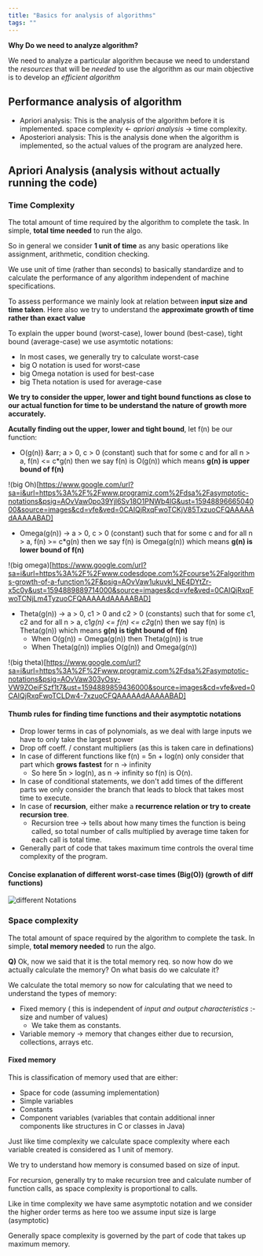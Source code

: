 ```yaml
---
title: "Basics for analysis of algorithms"
tags: ""
---
```

**Why Do we need to analyze algorithm?**

We need to analyze a particular algorithm because we need to understand the _resources_ that will be _needed_ to use the algorithm as our main objective is to develop an _efficient algorithm_

## Performance analysis of algorithm

-   Apriori analysis: This is the analysis of the algorithm before it is implemented.	space complexity ← _apriori analysis_ → time complexity.
-   Aposteriori analysis: This is the analysis done when the algorithm is implemented, so the actual values of the program are analyzed here.

## Apriori Analysis (analysis without actually running the code)

### Time Complexity

The total amount of time required by the algorithm to complete the task. In  simple, **total time needed** to run the algo.

So in general we consider **1 unit of time** as any basic operations like assignment, arithmetic, condition checking.

We use unit of time (rather than seconds) to basically standardize and to calculate the performance of any algorithm independent of machine specifications.

To assess performance we mainly look at relation between **input size and time taken**. Here also we try to understand the **approximate growth of time rather than exact value**

To explain the upper bound (worst-case), lower bound (best-case), tight bound (average-case) we use asymtotic notations:
* In most cases, we generally try to calculate worst-case
* big O notation is used for worst-case
* big Omega notation is used for best-case
* big Theta notation is used for average-case

**We try to consider the upper, lower and tight bound functions as close to our actual function for time to be understand the nature of growth more accurately.**

**Acutally finding out the upper, lower and tight bound**, let f(n) be our function:
* O(g(n)) &arr; a > 0, c > 0 (constant) such that for some c and for all n > a, f(n) <= c*g(n) then we say f(n) is O(g(n)) which means **g(n) is upper bound of f(n)**

!(big Oh)[https://www.google.com/url?sa=i&url=https%3A%2F%2Fwww.programiz.com%2Fdsa%2Fasymptotic-notations&psig=AOvVaw0po39Yjl6Sv18O1PNWb4lG&ust=1594889666504000&source=images&cd=vfe&ved=0CAIQjRxqFwoTCKjV85TxzuoCFQAAAAAdAAAAABAD]
* Omega(g(n)) &rarr; a > 0, c > 0 (constant) such that for some c and for all n > a, f(n) >= c*g(n) then we say f(n) is Omega(g(n)) which means **g(n) is lower bound of f(n)**

!(big omega)[https://www.google.com/url?sa=i&url=https%3A%2F%2Fwww.codesdope.com%2Fcourse%2Falgorithms-growth-of-a-function%2F&psig=AOvVaw1ukuvkl_NE4DYtZr-x5c0y&ust=1594889889714000&source=images&cd=vfe&ved=0CAIQjRxqFwoTCNjLm4TyzuoCFQAAAAAdAAAAABAD]
* Theta(g(n)) &rarr; a > 0, c1 > 0 and c2 > 0 (constants) such that for some c1, c2 and for all n > a, c1*g(n) <= f(n) <= c2*g(n) then we say f(n) is Theta(g(n)) which means **g(n) is tight bound of f(n)**
     - When O(g(n)) = Omega(g(n)) then Theta(g(n)) is true
     - When Theta(g(n)) implies O(g(n)) and Omega(g(n))

!(big theta)[https://www.google.com/url?sa=i&url=https%3A%2F%2Fwww.programiz.com%2Fdsa%2Fasymptotic-notations&psig=AOvVaw303yOsy-VW9ZOeiFSzf1t7&ust=1594889859436000&source=images&cd=vfe&ved=0CAIQjRxqFwoTCLDw4-7xzuoCFQAAAAAdAAAAABAD]

#### Thumb rules for finding time functions and their asymptotic notations
* Drop lower terms in cas of polynomials, as we deal with large inputs we have to only take the largest power
* Drop off coeff. / constant multipliers (as this is taken care in definations)
* In case of different functions like f(n) = 5n + log(n) only consider that part which **grows fastest** for n &rarr; infinity
    - So here 5n > log(n), as n &rarr; infinity so f(n) is O(n).
* In case of conditional statements, we don't add times of the different parts we only consider the branch that leads to block that takes most time to execute.
* In case of **recursion**, either make a **recurrence relation or try to create recursion tree**.
    - Recursion tree &rarr; tells about how many times the function is being called, so total number of calls multiplied by average time taken for each call is total time.
* Generally part of code that takes maximum time controls the overal time complexity of the program.

#### Concise explanation of different worst-case times (Big(O)) (growth of diff functions)

![different Notations](https://www.geeksforgeeks.org/wp-content/uploads/mypic.png)

### Space complexity

The total amount of space required by the algorithm to complete the task. In simple, **total memory needed** to run the algo.

**Q)** Ok, now we said that it is the total memory req. so now how do we actually calculate the memory? On what basis do we calculate it?

We calculate the total memory so now for calculating that we need to understand the types of memory:

-   Fixed memory ( this is independent of _input and output characteristics_ :-  size and number of values)
    - We take them as constants.
-   Variable memory &rarr; memory that changes either due to recursion, collections, arrays etc.

#### Fixed memory

This is classification of memory used that are either:

-   Space for code (assuming implementation)
-   Simple variables
-   Constants
-   Component variables (variables that contain additional inner components like structures in C or classes in Java)

Just like time complexity we calculate space complexity where each variable created is considered as 1 unit of memory.

We try to understand how memory is consumed based on size of input.

For recursion, generally try to make recursion tree and calculate number of function calls, as space complexity is proportional to calls.

Like in time complexity we have same asymptotic notation and we consider the higher order terms as here too we assume input size is large (asymptotic)

Generally space complexity is governed by the part of code that takes up maximum memory.
